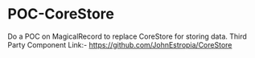 # POC-CoreStore
Do a POC on MagicalRecord to replace CoreStore for storing data. Third Party Component Link:- https://github.com/JohnEstropia/CoreStore
